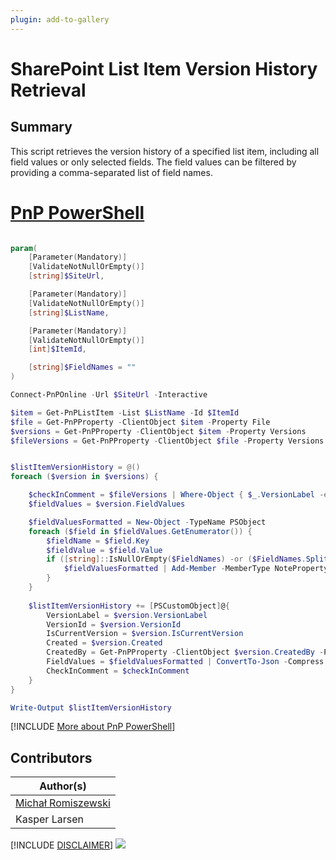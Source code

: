 ```yaml
---
plugin: add-to-gallery
---
```


# SharePoint List Item Version History Retrieval

## Summary

This script retrieves the version history of a specified list item, including all field values or only selected fields. The field values can be filtered by providing a comma-separated list of field names.

# [PnP PowerShell](#tab/pnpps)

```powershell

param(
    [Parameter(Mandatory)]
    [ValidateNotNullOrEmpty()]
    [string]$SiteUrl,

    [Parameter(Mandatory)]
    [ValidateNotNullOrEmpty()]
    [string]$ListName,

    [Parameter(Mandatory)]
    [ValidateNotNullOrEmpty()]
    [int]$ItemId,

    [string]$FieldNames = ""
)

Connect-PnPOnline -Url $SiteUrl -Interactive

$item = Get-PnPListItem -List $ListName -Id $ItemId
$file = Get-PnPProperty -ClientObject $item -Property File
$versions = Get-PnPProperty -ClientObject $item -Property Versions
$fileVersions = Get-PnPProperty -ClientObject $file -Property Versions


$listItemVersionHistory = @()
foreach ($version in $versions) {   

    $checkInComment = $fileVersions | Where-Object { $_.VersionLabel -eq $version.VersionLabel } | Select-Object -ExpandProperty CheckInComment
    $fieldValues = $version.FieldValues

    $fieldValuesFormatted = New-Object -TypeName PSObject
    foreach ($field in $fieldValues.GetEnumerator()) {
        $fieldName = $field.Key
        $fieldValue = $field.Value
        if ([string]::IsNullOrEmpty($FieldNames) -or ($FieldNames.Split(',') -contains $fieldName)) {
            $fieldValuesFormatted | Add-Member -MemberType NoteProperty -Name $fieldName -Value $fieldValue
        }
    }    
    
    $listItemVersionHistory += [PSCustomObject]@{
        VersionLabel = $version.VersionLabel
        VersionId = $version.VersionId
        IsCurrentVersion = $version.IsCurrentVersion
        Created = $version.Created
        CreatedBy = Get-PnPProperty -ClientObject $version.CreatedBy -Property Title
        FieldValues = $fieldValuesFormatted | ConvertTo-Json -Compress
        CheckInComment = $checkInComment
    }
}

Write-Output $listItemVersionHistory
```
[!INCLUDE [More about PnP PowerShell](../../docfx/includes/MORE-PNPPS.md)]

## Contributors

| Author(s) |
|-----------|
| [Michał Romiszewski](https://github.com/mromiszewski) |
| Kasper Larsen |


[!INCLUDE [DISCLAIMER](../../docfx/includes/DISCLAIMER.md)]
<img src="https://m365-visitor-stats.azurewebsites.net/script-samples/scripts/spo-get-list-item-version-history" aria-hidden="true" />